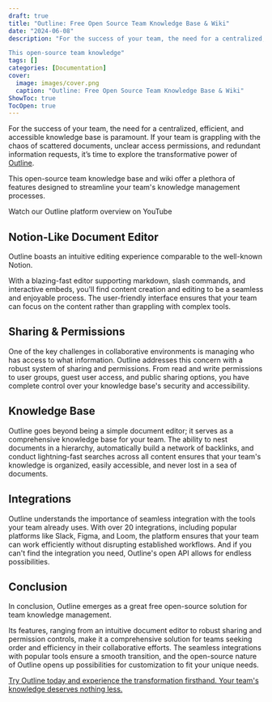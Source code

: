 ```yaml
---
draft: true
title: "Outline: Free Open Source Team Knowledge Base & Wiki"
date: "2024-06-08"
description: "For the success of your team, the need for a centralized, efficient, and accessible knowledge base is paramount. If your team is grappling with the chaos of scattered documents, unclear access permissions, and redundant information requests, it’s time to explore the transformative power of Outline.

This open-source team knowledge"
tags: []
categories: [Documentation]
cover:
  image: images/cover.png
  caption: "Outline: Free Open Source Team Knowledge Base & Wiki"
ShowToc: true
TocOpen: true
---
```



For the success of your team, the need for a centralized, efficient, and accessible knowledge base is paramount. If your team is grappling with the chaos of scattered documents, unclear access permissions, and redundant information requests, it’s time to explore the transformative power of [Outline](https://elest.io/open-source/outline?ref=blog.elest.io). 

This open\-source team knowledge base and wiki offer a plethora of features designed to streamline your team's knowledge management processes.



Watch our Outline platform overview on YouTube



## Notion\-Like Document Editor

Outline boasts an intuitive editing experience comparable to the well\-known Notion.

With a blazing\-fast editor supporting markdown, slash commands, and interactive embeds, you'll find content creation and editing to be a seamless and enjoyable process. The user\-friendly interface ensures that your team can focus on the content rather than grappling with complex tools.

## Sharing \& Permissions

One of the key challenges in collaborative environments is managing who has access to what information. Outline addresses this concern with a robust system of sharing and permissions. From read and write permissions to user groups, guest user access, and public sharing options, you have complete control over your knowledge base's security and accessibility.

## Knowledge Base

Outline goes beyond being a simple document editor; it serves as a comprehensive knowledge base for your team. The ability to nest documents in a hierarchy, automatically build a network of backlinks, and conduct lightning\-fast searches across all content ensures that your team's knowledge is organized, easily accessible, and never lost in a sea of documents.

## Integrations

Outline understands the importance of seamless integration with the tools your team already uses. With over 20 integrations, including popular platforms like Slack, Figma, and Loom, the platform ensures that your team can work efficiently without disrupting established workflows. And if you can't find the integration you need, Outline's open API allows for endless possibilities.

## Conclusion

In conclusion, Outline emerges as a great free open\-source solution for team knowledge management. 

Its features, ranging from an intuitive document editor to robust sharing and permission controls, make it a comprehensive solution for teams seeking order and efficiency in their collaborative efforts. The seamless integrations with popular tools ensure a smooth transition, and the open\-source nature of Outline opens up possibilities for customization to fit your unique needs. 

[Try Outline today and experience the transformation firsthand. Your team's knowledge deserves nothing less.](https://elest.io/open-source/outline?ref=blog.elest.io)



